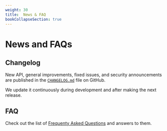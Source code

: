 ```yaml
---
weight: 30
title:  News & FAQ
bookCollapseSection: true
---
```


# News and FAQs

## Changelog

New API, general improvements, fixed issues, and security announcements
are published in the [`CHANGELOG.md`](https://github.com/cossacklabs/themis/blob/master/CHANGELOG.md#themis-changelog) file on GitHub.

We update it continuously during development and after making the next release.

## FAQ

Check out the list of [Frequenty Asked Questions](faq/) and answers to them.
